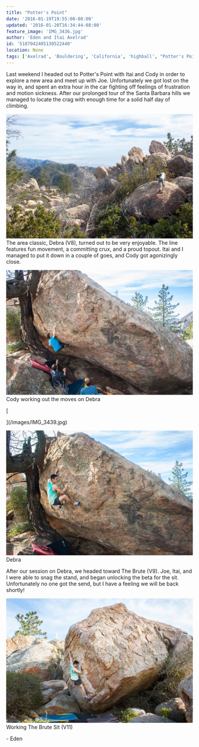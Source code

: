 ```yaml
---
title: "Potter's Point"
date: '2016-01-19T19:55:00-08:00'
updated: '2016-01-20T16:34:44-08:00'
feature_image: 'IMG_3436.jpg'
author: 'Eden and Itai Axelrad'
id: '5187042405130522440'
location: None
tags: ['Axelrad', 'Bouldering', 'California', 'highball', "Potter's Point", 'sandstone', 'Santa Barbara']
---
```


Last weekend I headed out to Potter's Point with Itai and Cody in order to explore a new area and meet up with Joe. Unfortunately we got lost on the way in, and spent an extra hour in the car fighting off feelings of frustration and motion sickness. After our prolonged tour of the Santa Barbara hills we managed to locate the crag with enough time for a solid half day of climbing. 

![image alt](/images/IMG_3436.jpg)The area classic, Debra (V8), turned out to be very enjoyable. The line features fun movement, a committing crux, and a proud topout. Itai and I managed to put it down in a couple of goes, and Cody got agonizingly close.

![image alt](/images/IMG_3439.jpg)Cody working out the moves on Debra

[

](/images/IMG_3439.jpg)

![image alt](/images/IMG_3429-2.jpg)Debra

After our session on Debra, we headed toward The Brute (V9). Joe, Itai, and I were able to snag the stand, and began unlocking the beta for the sit. Unfortunately no one got the send, but I have a feeling we will be back shortly!

![image alt](/images/IMG_3463.jpg)Working The Brute Sit (V11)

\- Eden
